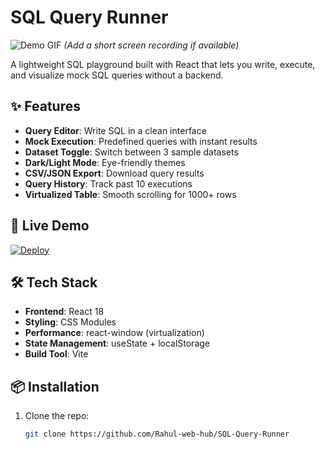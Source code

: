 # SQL Query Runner

![Demo GIF](./demo.gif) *(Add a short screen recording if available)*

A lightweight SQL playground built with React that lets you write, execute, and visualize mock SQL queries without a backend.

## ✨ Features

- **Query Editor**: Write SQL in a clean interface
- **Mock Execution**: Predefined queries with instant results
- **Dataset Toggle**: Switch between 3 sample datasets
- **Dark/Light Mode**: Eye-friendly themes
- **CSV/JSON Export**: Download query results
- **Query History**: Track past 10 executions
- **Virtualized Table**: Smooth scrolling for 1000+ rows

## 🚀 Live Demo

[![Deploy](https://img.shields.io/badge/View_on-Vercel-black?style=flat&logo=vercel)](https://sql-query-runner-ten.vercel.app/)  


## 🛠 Tech Stack

- **Frontend**: React 18
- **Styling**: CSS Modules
- **Performance**: react-window (virtualization)
- **State Management**: useState + localStorage
- **Build Tool**: Vite

## 📦 Installation

1. Clone the repo:
   ```bash
   git clone https://github.com/Rahul-web-hub/SQL-Query-Runner
